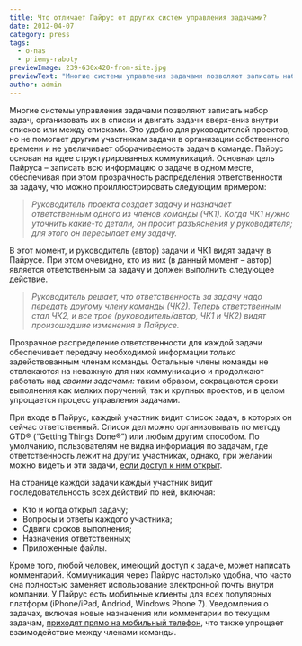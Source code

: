 ```yaml
---
title: Что отличает Пайрус от других систем управления задачами?
date: 2012-04-07
category: press
tags:
  - o-nas
  - priemy-raboty
previewImage: 239-630x420-from-site.jpg
previewText: "Многие системы управления задачами позволяют записать набор задач, организовать их в списки и двигать задачи вверх-вниз внутри списков или между списками. Это удобно для руководителей проектов, но не помогает другим участникам задачи в организации собственного времени и не увеличивает оборачиваемость задач в команде. Пайрус основан на идее структурированных коммуникаций. Основная цель Пайруса – записать всю информацию о задаче в одном месте, обеспечивая при этом прозрачность распределения ответственности за задачу, что можно проиллюстрировать следующим примером"
author: admin
---
```

Многие системы управления задачами позволяют записать набор задач, организовать их в списки и двигать задачи вверх-вниз внутри списков или между списками.  Это удобно для руководителей проектов, но не помогает другим участникам задачи в организации собственного времени и не увеличивает оборачиваемость задач в команде. Пайрус основан на идее структурированных коммуникаций. Основная цель Пайруса – записать всю информацию о задаче в одном месте, обеспечивая при этом прозрачность распределения ответственности за задачу, что можно проиллюстрировать следующим примером:

> _Руководитель проекта создает задачу и назначает ответственным одного из членов команды (ЧК1). Когда ЧК1 нужно уточнить какие-то детали, он просит разъяснения у руководителя; для этого он пересылает ему задачу._

В этот момент, и руководитель (автор) задачи и ЧК1 видят задачу в Пайрусе. При этом очевидно, кто из них (в данный момент – автор) является ответственным за задачу и должен выполнить следующее действие.

> _Руководитель решает, что ответственность за задачу надо передать другому члену команды (ЧК2). Теперь ответственным стал ЧК2, и все трое (руководитель/автор, ЧК1 и ЧК2) видят произошедшие изменения_ _в Пайрусе._

Прозрачное распределение ответственности для каждой задачи обеспечивает передачу необходимой информации _только_ задействованным членам команды. Остальные члены команды не отвлекаются на неважную для них коммуникацию и продолжают работать над _своими задачами:_ таким образом, сокращаются сроки выполнения как мелких поручений, так и крупных проектов, и в целом упрощается процесс управления задачами.

При входе в Пайрус, каждый участник видит список задач, в которых он сейчас ответственный. Список дел можно организовывать по методу GTD® (“Getting Things Done®”) или любым другим способом. По умолчанию, пользователям не видна информация по задачам, где ответственность лежит на других участниках, однако, при желании можно видеть и эти задачи, [если доступ к ним открыт](https://pyrus.com/ru/blog/dostup-k-zadacham).

На странице каждой задачи каждый участник видит последовательность всех действий по ней, включая:

- Кто и когда открыл задачу;
- Вопросы и ответы каждого участника;
- Сдвиги сроков выполнения;
- Назначения ответственных;
- Приложенные файлы.

Кроме того, любой человек, имеющий доступ к задаче, может написать комментарий. Коммуникация через Пайрус настолько удобна, что часто она полностью заменяет использование электронной почты внутри компании. У Пайрус есть мобильные клиенты для всех популярных платформ (iPhone/iPad, Andriod, Windows Phone 7). Уведомления о задачах, включая новые назначения или комментарии по текущим задачам, [приходят прямо на мобильный телефон](https://pyrus.com/ru/blog/novye-uvedomleniya-na-smartfonah), что также упрощает взаимодействие между членами команды.